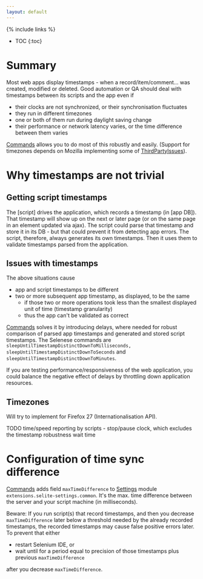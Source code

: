 ```yaml
---
layout: default
---
```

{% include links %}
* TOC
{:toc}

# Summary #
Most web apps display timestamps - when a record/item/comment... was created, modified or deleted. Good automation or QA should deal with timestamps between its scripts and the app even if

  * their clocks are not synchronized, or their synchronisation fluctuates
  * they run in different timezones
  * one or both of them run during daylight saving change
  * their performance or network latency varies, or the time difference between them varies

[Commands](Commands) allows you to do most of this robustly and easily. (Support for timezones depends on Mozilla implementing some of [ThirdPartyIssues](ThirdPartyIssues)).

# Why timestamps are not trivial

## Getting script timestamps
The [script] drives the application, which records a timestamp (in [app DB]). That timestamp will show up on the next or later page (or on the same page in an element updated via ajax). The script could parse that timestamp and store it in its DB - but that could prevent it from detecting app errors. The script, therefore, always generates its own timestamps. Then it uses them to validate timestamps parsed from the application.

## Issues with timestamps ##
The above situations cause

  * app and script timestamps to be different
  * two or more subsequent app timestamp, as displayed, to be the same
    * if those two or more operations took less than the smallest displayed unit of time (timestamp granularity)
    * thus the app can't be validated as correct

[Commands](Commands) solves it by introducing delays, where needed for robust comparison of parsed app timestamps and generated and stored script timestamps. The Selenese commands are `sleepUntilTimestampDistinctDownToMilliseconds, sleepUntilTimestampDistinctDownToSeconds` and `sleepUntilTimestampDistinctDownToMinutes`.

If you are testing performance/responsiveness of the web application, you could balance the negative effect of delays by throttling down application resources.

## Timezones ##
Will try to implement for Firefox 27 (Internationalisation API).

TODO time/speed reporting by scripts - stop/pause clock, which excludes the timestamp robustness wait time

# Configuration of time sync difference #
[Commands](Commands) adds field `maxTimeDifference` to [Settings](Settings) module `extensions.selite-settings.common`. It's  the max. time difference between the server and your script machine (in milliseconds).

Beware: If you run script(s) that record timestamps, and then you decrease `maxTimeDifference` later below a threshold needed by the already recorded timestamps, the recorded timestamps may cause false positive errors later. To prevent that either

  * restart Selenium IDE, or
  * wait until for a period equal to precision of those timestamps plus previous `maxTimeDifference`

after you decrease `maxTimeDifference`.